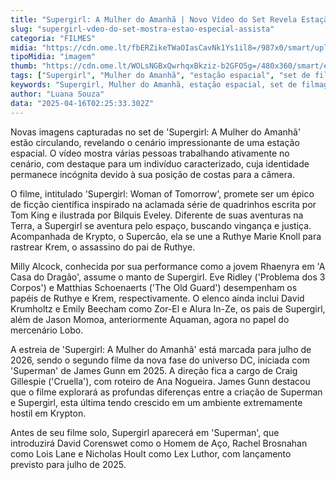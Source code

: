 ```yaml
---
title: "Supergirl: A Mulher do Amanhã | Novo Vídeo do Set Revela Estação Espacial"
slug: "supergirl-vdeo-do-set-mostra-estao-especial-assista"
categoria: "FILMES"
midia: "https://cdn.ome.lt/fbERZikeTWaOIasCavNk1Ys1il8=/987x0/smart/uploads/conteudo/fotos/Design_sem_nome_-_2025-04-15T215133.499.png"
tipoMidia: "imagem"
thumb: "https://cdn.ome.lt/WOLsNGBxQwrhqxBkziz-b2GFO5g=/480x360/smart/extras/conteudos/Design_sem_nome_-_2025-04-15T215133.499.png"
tags: ["Supergirl", "Mulher do Amanhã", "estação espacial", "set de filmagem", "ficção científica", "DC Comics", "Milly Alcock", "James Gunn", "Superman", "cinema"]
keywords: "Supergirl, Mulher do Amanhã, estação espacial, set de filmagem, ficção científica, DC Comics, Milly Alcock, James Gunn, Superman, cinema"
author: "Luana Souza"
data: "2025-04-16T02:25:33.302Z"
---
```


Novas imagens capturadas no set de 'Supergirl: A Mulher do Amanhã' estão circulando, revelando o cenário impressionante de uma estação espacial. O vídeo mostra várias pessoas trabalhando ativamente no cenário, com destaque para um indivíduo caracterizado, cuja identidade permanece incógnita devido à sua posição de costas para a câmera.

<blockquote class="twitter-tweet"><a href="https://twitter.com/user/status/1912166749643944330"></a></blockquote>

O filme, intitulado 'Supergirl: Woman of Tomorrow', promete ser um épico de ficção científica inspirado na aclamada série de quadrinhos escrita por Tom King e ilustrada por Bilquis Eveley. Diferente de suas aventuras na Terra, a Supergirl se aventura pelo espaço, buscando vingança e justiça. Acompanhada de Krypto, o Supercão, ela se une a Ruthye Marie Knoll para rastrear Krem, o assassino do pai de Ruthye.

<blockquote class="twitter-tweet"><a href="https://twitter.com/user/status/1912231106046206367"></a></blockquote>

Milly Alcock, conhecida por sua performance como a jovem Rhaenyra em 'A Casa do Dragão', assume o manto de Supergirl. Eve Ridley ('Problema dos 3 Corpos') e Matthias Schoenaerts ('The Old Guard') desempenham os papéis de Ruthye e Krem, respectivamente. O elenco ainda inclui David Krumholtz e Emily Beecham como Zor-El e Alura In-Ze, os pais de Supergirl, além de Jason Momoa, anteriormente Aquaman, agora no papel do mercenário Lobo.

A estreia de 'Supergirl: A Mulher do Amanhã' está marcada para julho de 2026, sendo o segundo filme da nova fase do universo DC, iniciada com 'Superman' de James Gunn em 2025. A direção fica a cargo de Craig Gillespie ('Cruella'), com roteiro de Ana Nogueira. James Gunn destacou que o filme explorará as profundas diferenças entre a criação de Superman e Supergirl, esta última tendo crescido em um ambiente extremamente hostil em Krypton.

Antes de seu filme solo, Supergirl aparecerá em 'Superman', que introduzirá David Corenswet como o Homem de Aço, Rachel Brosnahan como Lois Lane e Nicholas Hoult como Lex Luthor, com lançamento previsto para julho de 2025.